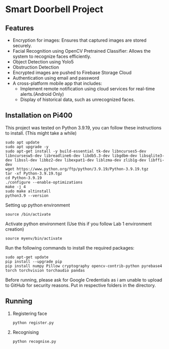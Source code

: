 <h1>Smart Doorbell Project</h1>

<h2>Features</h2>
<ul>
 <li>Encryption for images: Ensures that captured images are stored securely.</li>
 <li>Facial Recognition using OpenCV Pretrained Classifier: Allows the system to recognize faces efficiently.</li>
 <li>Object Detection using Yolo5</li>
 <li>Obstruction Detection</li>
 <li>Encrypted images are pushed to Firebase Storage Cloud</li>
 <li>Authentication using email and password</li>
 <li>A cross-platform mobile app that includes:
   <ul>
     <li>Implement remote notification using cloud services for real-time alerts.(Android Only)</li>
     <li>Display of historical data, such as unrecognized faces.</li>
   </ul>
 </li>
</ul>

<h2>Installation on Pi400</h2>
<p>This project was tested on Python 3.9.19, you can follow these instructions to install. (This might take a while)</p>
<pre><code>sudo apt update
sudo apt upgrade -y
sudo apt-get install -y build-essential tk-dev libncurses5-dev libncursesw5-dev libreadline6-dev libdb5.3-dev libgdbm-dev libsqlite3-dev libssl-dev libbz2-dev libexpat1-dev liblzma-dev zlib1g-dev libffi-dev
wget https://www.python.org/ftp/python/3.9.19/Python-3.9.19.tgz
tar -xf Python-3.9.19.tgz
cd Python-3.9.19
./configure --enable-optimizations
make -j 4
sudo make altinstall
python3.9 --version</code></pre>

<p>Setting up python environment</p>
<pre><code>source <yourenvname>/bin/activate</code></pre>

<p>Activate python environment (Use this if you follow Lab 1 environment creation)</p>
<pre><code>source myenv/bin/activate</code></pre>

<p>Run the following commands to install the required packages:</p>
<pre><code>sudo apt-get update
pip install --upgrade pip
pip install numpy Pillow cryptography opencv-contrib-python pyrebase4 torch torchvision torchaudio pandas</code></pre>

<p>Before running, please ask for Google Credentials as i am unable to upload to GitHub for security reasons. Put in respective folders in the directory.</p>

<h2>Running</h2>
<ol>
<li>Registering face</li>
<pre><code>python register.py</code></pre>

<li>Recognising</li>
<pre><code>python recognise.py</code></pre>
</ol>
